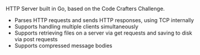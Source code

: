 HTTP Server built in Go, based on the Code Crafters Challenge.
- Parses HTTP requests and sends HTTP responses, using TCP internally
- Supports handling multiple clients simultaneously
- Supports retrieving files on a server via get requests and saving to disk via post requests
- Supports compressed message bodies